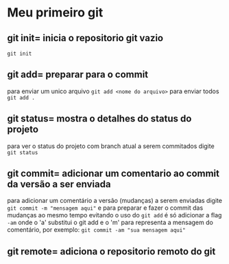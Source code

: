 # Meu primeiro git

## git init= inicia o repositorio git vazio
`git init`
## git add= preparar para o commit
para enviar um unico arquivo `git add <nome do arquivo>` para enviar todos `git add .`
## git status= mostra o detalhes do status do projeto
para ver o status do projeto com branch atual a serem commitados digite `git status`
## git commit= adicionar um comentario ao commit da versão a ser enviada 
para adicionar um comentário a versão (mudanças) a serem enviadas digite `git commit -m "mensagem aqui"`
e para preparar e fazer o commit das mudanças ao mesmo tempo evitando o uso do `git add`
é só adicionar a flag `-am` onde o 'a' substitui o git add e o 'm' para representa a mensagem do comentário, por exemplo: `git commit -am "sua mensagem aqui"`
## git remote= adiciona o repositorio remoto do git

